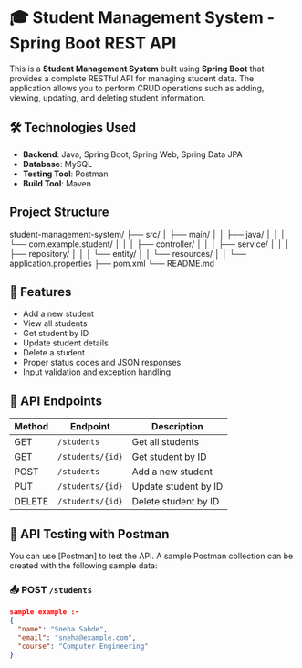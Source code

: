 # 🎓 Student Management System - Spring Boot REST API

This is a **Student Management System** built using **Spring Boot** that provides a complete RESTful API for managing student data. The application allows you to perform CRUD operations such as adding, viewing, updating, and deleting student information.

## 🛠️ Technologies Used

- **Backend**: Java, Spring Boot, Spring Web, Spring Data JPA
- **Database**:  MySQL 
- **Testing Tool**: Postman
- **Build Tool**: Maven

##  Project Structure

student-management-system/
├── src/
│ ├── main/
│ │ ├── java/
│ │ │ └── com.example.student/
│ │ │ ├── controller/
│ │ │ ├── service/
│ │ │ ├── repository/
│ │ │ └── entity/
│ │ └── resources/
│ │ └── application.properties
├── pom.xml
└── README.md


## 📌 Features

- Add a new student
- View all students
- Get student by ID
- Update student details
- Delete a student
- Proper status codes and JSON responses
- Input validation and exception handling

## 🔗 API Endpoints

| Method | Endpoint             | Description             |
|--------|----------------------|-------------------------|
| GET    | `/students`          | Get all students        |
| GET    | `/students/{id}`     | Get student by ID       |
| POST   | `/students`          | Add a new student       |
| PUT    | `/students/{id}`     | Update student by ID    |
| DELETE | `/students/{id}`     | Delete student by ID    |

## 🧪 API Testing with Postman

You can use [Postman] to test the API. A sample Postman collection can be created with the following sample data:

### 📤 POST `/students`

```json
sample example :-
{
  "name": "Sneha Sabde",
  "email": "sneha@example.com",
  "course": "Computer Engineering"
}



